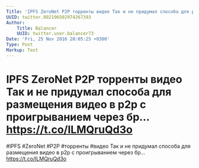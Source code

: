```yaml
---
Title: 'IPFS ZeroNet P2P торренты видео Так и не придумал способа для размещения видео в p2p с проигрыванием через бр… https://t.co/ILMQruQd3o'
UUID: twitter.802196502974267393
Author:
    Title: Balancer
    UUID: twitter.user.balancer73
Date: 'Fri, 25 Nov 2016 20:05:25 +0300'
Type: Post
Markup: Text
---
```


# IPFS ZeroNet P2P торренты видео Так и не придумал способа для размещения видео в p2p с проигрыванием через бр… https://t.co/ILMQruQd3o

#IPFS #ZeroNet #P2P #торренты #видео Так и не придумал
способа для размещения видео в p2p с проигрыванием через бр…
https://t.co/ILMQruQd3o